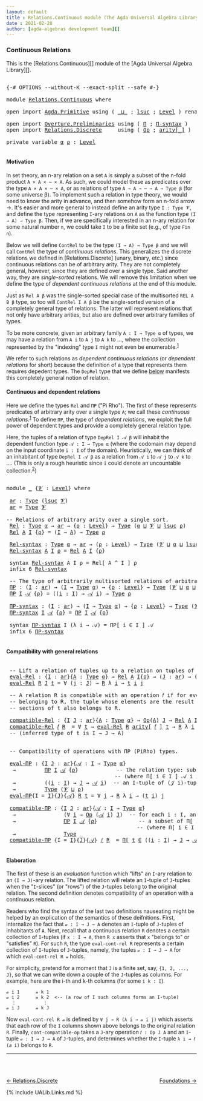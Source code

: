 ```yaml
---
layout: default
title : Relations.Continuous module (The Agda Universal Algebra Library)
date : 2021-02-28
author: [agda-algebras development team][]
---
```


### <a id="continuous-relations">Continuous Relations</a>

This is the [Relations.Continuous][] module of the [Agda Universal Algebra Library][].

<pre class="Agda">

<a id="321" class="Symbol">{-#</a> <a id="325" class="Keyword">OPTIONS</a> <a id="333" class="Pragma">--without-K</a> <a id="345" class="Pragma">--exact-split</a> <a id="359" class="Pragma">--safe</a> <a id="366" class="Symbol">#-}</a>

<a id="371" class="Keyword">module</a> <a id="378" href="Relations.Continuous.html" class="Module">Relations.Continuous</a> <a id="399" class="Keyword">where</a>

<a id="406" class="Keyword">open</a> <a id="411" class="Keyword">import</a> <a id="418" href="Agda.Primitive.html" class="Module">Agda.Primitive</a> <a id="433" class="Keyword">using</a> <a id="439" class="Symbol">(</a> <a id="441" href="Agda.Primitive.html#810" class="Primitive Operator">_⊔_</a> <a id="445" class="Symbol">;</a> <a id="447" href="Agda.Primitive.html#780" class="Primitive">lsuc</a> <a id="452" class="Symbol">;</a> <a id="454" href="Agda.Primitive.html#597" class="Postulate">Level</a> <a id="460" class="Symbol">)</a> <a id="462" class="Keyword">renaming</a> <a id="471" class="Symbol">(</a> <a id="473" href="Agda.Primitive.html#326" class="Primitive">Set</a> <a id="477" class="Symbol">to</a> <a id="480" class="Primitive">Type</a> <a id="485" class="Symbol">)</a>

<a id="488" class="Keyword">open</a> <a id="493" class="Keyword">import</a> <a id="500" href="Overture.Preliminaries.html" class="Module">Overture.Preliminaries</a> <a id="523" class="Keyword">using</a> <a id="529" class="Symbol">(</a> <a id="531" href="Overture.Preliminaries.html#5774" class="Function">Π</a> <a id="533" class="Symbol">;</a> <a id="535" href="Overture.Preliminaries.html#5854" class="Function">Π-syntax</a> <a id="544" class="Symbol">)</a>
<a id="546" class="Keyword">open</a> <a id="551" class="Keyword">import</a> <a id="558" href="Relations.Discrete.html" class="Module">Relations.Discrete</a>     <a id="581" class="Keyword">using</a> <a id="587" class="Symbol">(</a> <a id="589" href="Relations.Discrete.html#5506" class="Function">Op</a> <a id="592" class="Symbol">;</a> <a id="594" href="Relations.Discrete.html#5695" class="Function Operator">arity[_]</a> <a id="603" class="Symbol">)</a>

<a id="606" class="Keyword">private</a> <a id="614" class="Keyword">variable</a> <a id="623" href="Relations.Continuous.html#623" class="Generalizable">α</a> <a id="625" href="Relations.Continuous.html#625" class="Generalizable">ρ</a> <a id="627" class="Symbol">:</a> <a id="629" href="Agda.Primitive.html#597" class="Postulate">Level</a>

</pre>

#### <a id="motivation">Motivation</a>

In set theory, an n-ary relation on a set `A` is simply a subset of the n-fold product `A × A × ⋯ × A`.  As such, we could model these as predicates over the type `A × A × ⋯ × A`, or as relations of type `A → A → ⋯ → A → Type β` (for some universe β).  To implement such a relation in type theory, we would need to know the arity in advance, and then somehow form an n-fold arrow →.  It's easier and more general to instead define an arity type `I : Type 𝓥`, and define the type representing `I`-ary relations on `A` as the function type `(I → A) → Type β`.  Then, if we are specifically interested in an n-ary relation for some natural number `n`, we could take `I` to be a finite set (e.g., of type `Fin n`).

Below we will define `ContRel` to be the type `(I → A) → Type β` and we will call `ContRel` the type of *continuous relations*.  This generalizes the discrete relations we defined in [Relations.Discrete] (unary, binary, etc.) since continuous relations can be of arbitrary arity.  They are not completely general, however, since they are defined over a single type. Said another way, they are *single-sorted* relations. We will remove this limitation when we define the type of *dependent continuous relations* at the end of this module.

Just as `Rel A β` was the single-sorted special case of the multisorted `REL A B β` type, so too will `ContRel I A β` be the single-sorted version of a completely general type of relations. The latter will represent relations that not only have arbitrary arities, but also are defined over arbitrary families of types.

To be more concrete, given an arbitrary family `A : I → Type α` of types, we may have a relation from `A i` to `A j` to `A k` to …, where the collection represented by the "indexing" type `I` might not even be enumerable.<sup>[1](Relations.Continuous.html#fn1)</sup>

We refer to such relations as *dependent continuous relations* (or *dependent relations* for short) because the definition of a type that represents them requires depedent types.  The `DepRel` type that we define [below](Relations.Continuous.html#dependent-relations) manifests this completely general notion of relation.



#### <a id="continuous-and-dependent-relations">Continuous and dependent relations</a>

Here we define the types `Rel` and `ΠΡ` ("Pi Rho"). The first of these represents predicates of arbitrary arity over a single type `A`; we call these *continuous relations*.<sup>[1](Relations.Continuous.html#fn1)</sup>
To define `ΠΡ`, the type of *dependent relations*, we exploit the full power of dependent types and provide a completely general relation type.

Here, the tuples of a relation of type `DepRel I 𝒜 β` will inhabit the dependent function type `𝒜 : I → Type α` (where the codomain may depend on the input coordinate `i : I` of the domain). Heuristically, we can think of an inhabitant of type `DepRel I 𝒜 β` as a relation from `𝒜 i` to `𝒜 j` to `𝒜 k` to …. (This is only a rough heuristic since `I` could denote an uncountable collection.<sup>[2](Relations.Continuous.html#fn2)</sup>)


<pre class="Agda">

<a id="3756" class="Keyword">module</a> <a id="3763" href="Relations.Continuous.html#3763" class="Module">_</a> <a id="3765" class="Symbol">{</a><a id="3766" href="Relations.Continuous.html#3766" class="Bound">𝓥</a> <a id="3768" class="Symbol">:</a> <a id="3770" href="Agda.Primitive.html#597" class="Postulate">Level</a><a id="3775" class="Symbol">}</a> <a id="3777" class="Keyword">where</a>

 <a id="3785" href="Relations.Continuous.html#3785" class="Function">ar</a> <a id="3788" class="Symbol">:</a> <a id="3790" href="Relations.Continuous.html#480" class="Primitive">Type</a> <a id="3795" class="Symbol">(</a><a id="3796" href="Agda.Primitive.html#780" class="Primitive">lsuc</a> <a id="3801" href="Relations.Continuous.html#3766" class="Bound">𝓥</a><a id="3802" class="Symbol">)</a>
 <a id="3805" href="Relations.Continuous.html#3785" class="Function">ar</a> <a id="3808" class="Symbol">=</a> <a id="3810" href="Relations.Continuous.html#480" class="Primitive">Type</a> <a id="3815" href="Relations.Continuous.html#3766" class="Bound">𝓥</a>

<a id="3818" class="Comment">-- Relations of arbitrary arity over a single sort.</a>
 <a id="3871" href="Relations.Continuous.html#3871" class="Function">Rel</a> <a id="3875" class="Symbol">:</a> <a id="3877" href="Relations.Continuous.html#480" class="Primitive">Type</a> <a id="3882" href="Relations.Continuous.html#623" class="Generalizable">α</a> <a id="3884" class="Symbol">→</a> <a id="3886" href="Relations.Continuous.html#3785" class="Function">ar</a> <a id="3889" class="Symbol">→</a> <a id="3891" class="Symbol">{</a><a id="3892" href="Relations.Continuous.html#3892" class="Bound">ρ</a> <a id="3894" class="Symbol">:</a> <a id="3896" href="Agda.Primitive.html#597" class="Postulate">Level</a><a id="3901" class="Symbol">}</a> <a id="3903" class="Symbol">→</a> <a id="3905" href="Relations.Continuous.html#480" class="Primitive">Type</a> <a id="3910" class="Symbol">(</a><a id="3911" href="Relations.Continuous.html#623" class="Generalizable">α</a> <a id="3913" href="Agda.Primitive.html#810" class="Primitive Operator">⊔</a> <a id="3915" href="Relations.Continuous.html#3766" class="Bound">𝓥</a> <a id="3917" href="Agda.Primitive.html#810" class="Primitive Operator">⊔</a> <a id="3919" href="Agda.Primitive.html#780" class="Primitive">lsuc</a> <a id="3924" href="Relations.Continuous.html#3892" class="Bound">ρ</a><a id="3925" class="Symbol">)</a>
 <a id="3928" href="Relations.Continuous.html#3871" class="Function">Rel</a> <a id="3932" href="Relations.Continuous.html#3932" class="Bound">A</a> <a id="3934" href="Relations.Continuous.html#3934" class="Bound">I</a> <a id="3936" class="Symbol">{</a><a id="3937" href="Relations.Continuous.html#3937" class="Bound">ρ</a><a id="3938" class="Symbol">}</a> <a id="3940" class="Symbol">=</a> <a id="3942" class="Symbol">(</a><a id="3943" href="Relations.Continuous.html#3934" class="Bound">I</a> <a id="3945" class="Symbol">→</a> <a id="3947" href="Relations.Continuous.html#3932" class="Bound">A</a><a id="3948" class="Symbol">)</a> <a id="3950" class="Symbol">→</a> <a id="3952" href="Relations.Continuous.html#480" class="Primitive">Type</a> <a id="3957" href="Relations.Continuous.html#3937" class="Bound">ρ</a>

 <a id="3961" href="Relations.Continuous.html#3961" class="Function">Rel-syntax</a> <a id="3972" class="Symbol">:</a> <a id="3974" href="Relations.Continuous.html#480" class="Primitive">Type</a> <a id="3979" href="Relations.Continuous.html#623" class="Generalizable">α</a> <a id="3981" class="Symbol">→</a> <a id="3983" href="Relations.Continuous.html#3785" class="Function">ar</a> <a id="3986" class="Symbol">→</a> <a id="3988" class="Symbol">(</a><a id="3989" href="Relations.Continuous.html#3989" class="Bound">ρ</a> <a id="3991" class="Symbol">:</a> <a id="3993" href="Agda.Primitive.html#597" class="Postulate">Level</a><a id="3998" class="Symbol">)</a> <a id="4000" class="Symbol">→</a> <a id="4002" href="Relations.Continuous.html#480" class="Primitive">Type</a> <a id="4007" class="Symbol">(</a><a id="4008" href="Relations.Continuous.html#3766" class="Bound">𝓥</a> <a id="4010" href="Agda.Primitive.html#810" class="Primitive Operator">⊔</a> <a id="4012" href="Relations.Continuous.html#623" class="Generalizable">α</a> <a id="4014" href="Agda.Primitive.html#810" class="Primitive Operator">⊔</a> <a id="4016" href="Agda.Primitive.html#780" class="Primitive">lsuc</a> <a id="4021" href="Relations.Continuous.html#3989" class="Bound">ρ</a><a id="4022" class="Symbol">)</a>
 <a id="4025" href="Relations.Continuous.html#3961" class="Function">Rel-syntax</a> <a id="4036" href="Relations.Continuous.html#4036" class="Bound">A</a> <a id="4038" href="Relations.Continuous.html#4038" class="Bound">I</a> <a id="4040" href="Relations.Continuous.html#4040" class="Bound">ρ</a> <a id="4042" class="Symbol">=</a> <a id="4044" href="Relations.Continuous.html#3871" class="Function">Rel</a> <a id="4048" href="Relations.Continuous.html#4036" class="Bound">A</a> <a id="4050" href="Relations.Continuous.html#4038" class="Bound">I</a> <a id="4052" class="Symbol">{</a><a id="4053" href="Relations.Continuous.html#4040" class="Bound">ρ</a><a id="4054" class="Symbol">}</a>

 <a id="4058" class="Keyword">syntax</a> <a id="4065" href="Relations.Continuous.html#3961" class="Function">Rel-syntax</a> <a id="4076" class="Bound">A</a> <a id="4078" class="Bound">I</a> <a id="4080" class="Bound">ρ</a> <a id="4082" class="Symbol">=</a> <a id="4084" class="Function">Rel[</a> <a id="4089" class="Bound">A</a> <a id="4091" class="Function">^</a> <a id="4093" class="Bound">I</a> <a id="4095" class="Function">]</a> <a id="4097" class="Bound">ρ</a>
 <a id="4100" class="Keyword">infix</a> <a id="4106" class="Number">6</a> <a id="4108" href="Relations.Continuous.html#3961" class="Function">Rel-syntax</a>

 <a id="4121" class="Comment">-- The type of arbitrarily multisorted relations of arbitrary arity</a>
 <a id="4190" href="Relations.Continuous.html#4190" class="Function">ΠΡ</a> <a id="4193" class="Symbol">:</a> <a id="4195" class="Symbol">(</a><a id="4196" href="Relations.Continuous.html#4196" class="Bound">I</a> <a id="4198" class="Symbol">:</a> <a id="4200" href="Relations.Continuous.html#3785" class="Function">ar</a><a id="4202" class="Symbol">)</a> <a id="4204" class="Symbol">→</a> <a id="4206" class="Symbol">(</a><a id="4207" href="Relations.Continuous.html#4196" class="Bound">I</a> <a id="4209" class="Symbol">→</a> <a id="4211" href="Relations.Continuous.html#480" class="Primitive">Type</a> <a id="4216" href="Relations.Continuous.html#623" class="Generalizable">α</a><a id="4217" class="Symbol">)</a> <a id="4219" class="Symbol">→</a> <a id="4221" class="Symbol">{</a><a id="4222" href="Relations.Continuous.html#4222" class="Bound">ρ</a> <a id="4224" class="Symbol">:</a> <a id="4226" href="Agda.Primitive.html#597" class="Postulate">Level</a><a id="4231" class="Symbol">}</a> <a id="4233" class="Symbol">→</a> <a id="4235" href="Relations.Continuous.html#480" class="Primitive">Type</a> <a id="4240" class="Symbol">(</a><a id="4241" href="Relations.Continuous.html#3766" class="Bound">𝓥</a> <a id="4243" href="Agda.Primitive.html#810" class="Primitive Operator">⊔</a> <a id="4245" href="Relations.Continuous.html#623" class="Generalizable">α</a> <a id="4247" href="Agda.Primitive.html#810" class="Primitive Operator">⊔</a> <a id="4249" href="Agda.Primitive.html#780" class="Primitive">lsuc</a> <a id="4254" href="Relations.Continuous.html#4222" class="Bound">ρ</a><a id="4255" class="Symbol">)</a>
 <a id="4258" href="Relations.Continuous.html#4190" class="Function">ΠΡ</a> <a id="4261" href="Relations.Continuous.html#4261" class="Bound">I</a> <a id="4263" href="Relations.Continuous.html#4263" class="Bound">𝒜</a> <a id="4265" class="Symbol">{</a><a id="4266" href="Relations.Continuous.html#4266" class="Bound">ρ</a><a id="4267" class="Symbol">}</a> <a id="4269" class="Symbol">=</a> <a id="4271" class="Symbol">((</a><a id="4273" href="Relations.Continuous.html#4273" class="Bound">i</a> <a id="4275" class="Symbol">:</a> <a id="4277" href="Relations.Continuous.html#4261" class="Bound">I</a><a id="4278" class="Symbol">)</a> <a id="4280" class="Symbol">→</a> <a id="4282" href="Relations.Continuous.html#4263" class="Bound">𝒜</a> <a id="4284" href="Relations.Continuous.html#4273" class="Bound">i</a><a id="4285" class="Symbol">)</a> <a id="4287" class="Symbol">→</a> <a id="4289" href="Relations.Continuous.html#480" class="Primitive">Type</a> <a id="4294" href="Relations.Continuous.html#4266" class="Bound">ρ</a>

 <a id="4298" href="Relations.Continuous.html#4298" class="Function">ΠΡ-syntax</a> <a id="4308" class="Symbol">:</a> <a id="4310" class="Symbol">(</a><a id="4311" href="Relations.Continuous.html#4311" class="Bound">I</a> <a id="4313" class="Symbol">:</a> <a id="4315" href="Relations.Continuous.html#3785" class="Function">ar</a><a id="4317" class="Symbol">)</a> <a id="4319" class="Symbol">→</a> <a id="4321" class="Symbol">(</a><a id="4322" href="Relations.Continuous.html#4311" class="Bound">I</a> <a id="4324" class="Symbol">→</a> <a id="4326" href="Relations.Continuous.html#480" class="Primitive">Type</a> <a id="4331" href="Relations.Continuous.html#623" class="Generalizable">α</a><a id="4332" class="Symbol">)</a> <a id="4334" class="Symbol">→</a> <a id="4336" class="Symbol">{</a><a id="4337" href="Relations.Continuous.html#4337" class="Bound">ρ</a> <a id="4339" class="Symbol">:</a> <a id="4341" href="Agda.Primitive.html#597" class="Postulate">Level</a><a id="4346" class="Symbol">}</a> <a id="4348" class="Symbol">→</a> <a id="4350" href="Relations.Continuous.html#480" class="Primitive">Type</a> <a id="4355" class="Symbol">(</a><a id="4356" href="Relations.Continuous.html#3766" class="Bound">𝓥</a> <a id="4358" href="Agda.Primitive.html#810" class="Primitive Operator">⊔</a> <a id="4360" href="Relations.Continuous.html#623" class="Generalizable">α</a> <a id="4362" href="Agda.Primitive.html#810" class="Primitive Operator">⊔</a> <a id="4364" href="Agda.Primitive.html#780" class="Primitive">lsuc</a> <a id="4369" href="Relations.Continuous.html#4337" class="Bound">ρ</a><a id="4370" class="Symbol">)</a>
 <a id="4373" href="Relations.Continuous.html#4298" class="Function">ΠΡ-syntax</a> <a id="4383" href="Relations.Continuous.html#4383" class="Bound">I</a> <a id="4385" href="Relations.Continuous.html#4385" class="Bound">𝒜</a> <a id="4387" class="Symbol">{</a><a id="4388" href="Relations.Continuous.html#4388" class="Bound">ρ</a><a id="4389" class="Symbol">}</a> <a id="4391" class="Symbol">=</a> <a id="4393" href="Relations.Continuous.html#4190" class="Function">ΠΡ</a> <a id="4396" href="Relations.Continuous.html#4383" class="Bound">I</a> <a id="4398" href="Relations.Continuous.html#4385" class="Bound">𝒜</a> <a id="4400" class="Symbol">{</a><a id="4401" href="Relations.Continuous.html#4388" class="Bound">ρ</a><a id="4402" class="Symbol">}</a>

 <a id="4406" class="Keyword">syntax</a> <a id="4413" href="Relations.Continuous.html#4298" class="Function">ΠΡ-syntax</a> <a id="4423" class="Bound">I</a> <a id="4425" class="Symbol">(λ</a> <a id="4428" class="Bound">i</a> <a id="4430" class="Symbol">→</a> <a id="4432" class="Bound">𝒜</a><a id="4433" class="Symbol">)</a> <a id="4435" class="Symbol">=</a> <a id="4437" class="Function">ΠΡ[</a> <a id="4441" class="Bound">i</a> <a id="4443" class="Function">∈</a> <a id="4445" class="Bound">I</a> <a id="4447" class="Function">]</a> <a id="4449" class="Bound">𝒜</a>
 <a id="4452" class="Keyword">infix</a> <a id="4458" class="Number">6</a> <a id="4460" href="Relations.Continuous.html#4298" class="Function">ΠΡ-syntax</a>

</pre>

#### <a id="compatibility-with-general-relations">Compatibility with general relations</a>

<pre class="Agda">

 <a id="4590" class="Comment">-- Lift a relation of tuples up to a relation on tuples of tuples.</a>
 <a id="4658" href="Relations.Continuous.html#4658" class="Function">eval-Rel</a> <a id="4667" class="Symbol">:</a> <a id="4669" class="Symbol">{</a><a id="4670" href="Relations.Continuous.html#4670" class="Bound">I</a> <a id="4672" class="Symbol">:</a> <a id="4674" href="Relations.Continuous.html#3785" class="Function">ar</a><a id="4676" class="Symbol">}{</a><a id="4678" href="Relations.Continuous.html#4678" class="Bound">A</a> <a id="4680" class="Symbol">:</a> <a id="4682" href="Relations.Continuous.html#480" class="Primitive">Type</a> <a id="4687" href="Relations.Continuous.html#623" class="Generalizable">α</a><a id="4688" class="Symbol">}</a> <a id="4690" class="Symbol">→</a> <a id="4692" href="Relations.Continuous.html#3871" class="Function">Rel</a> <a id="4696" href="Relations.Continuous.html#4678" class="Bound">A</a> <a id="4698" href="Relations.Continuous.html#4670" class="Bound">I</a><a id="4699" class="Symbol">{</a><a id="4700" href="Relations.Continuous.html#625" class="Generalizable">ρ</a><a id="4701" class="Symbol">}</a> <a id="4703" class="Symbol">→</a> <a id="4705" class="Symbol">(</a><a id="4706" href="Relations.Continuous.html#4706" class="Bound">J</a> <a id="4708" class="Symbol">:</a> <a id="4710" href="Relations.Continuous.html#3785" class="Function">ar</a><a id="4712" class="Symbol">)</a> <a id="4714" class="Symbol">→</a> <a id="4716" class="Symbol">(</a><a id="4717" href="Relations.Continuous.html#4670" class="Bound">I</a> <a id="4719" class="Symbol">→</a> <a id="4721" href="Relations.Continuous.html#4706" class="Bound">J</a> <a id="4723" class="Symbol">→</a> <a id="4725" href="Relations.Continuous.html#4678" class="Bound">A</a><a id="4726" class="Symbol">)</a> <a id="4728" class="Symbol">→</a> <a id="4730" href="Relations.Continuous.html#480" class="Primitive">Type</a> <a id="4735" class="Symbol">(</a><a id="4736" href="Relations.Continuous.html#3766" class="Bound">𝓥</a> <a id="4738" href="Agda.Primitive.html#810" class="Primitive Operator">⊔</a> <a id="4740" href="Relations.Continuous.html#625" class="Generalizable">ρ</a><a id="4741" class="Symbol">)</a>
 <a id="4744" href="Relations.Continuous.html#4658" class="Function">eval-Rel</a> <a id="4753" href="Relations.Continuous.html#4753" class="Bound">R</a> <a id="4755" href="Relations.Continuous.html#4755" class="Bound">J</a> <a id="4757" href="Relations.Continuous.html#4757" class="Bound">t</a> <a id="4759" class="Symbol">=</a> <a id="4761" class="Symbol">∀</a> <a id="4763" class="Symbol">(</a><a id="4764" href="Relations.Continuous.html#4764" class="Bound">j</a> <a id="4766" class="Symbol">:</a> <a id="4768" href="Relations.Continuous.html#4755" class="Bound">J</a><a id="4769" class="Symbol">)</a> <a id="4771" class="Symbol">→</a> <a id="4773" href="Relations.Continuous.html#4753" class="Bound">R</a> <a id="4775" class="Symbol">λ</a> <a id="4777" href="Relations.Continuous.html#4777" class="Bound">i</a> <a id="4779" class="Symbol">→</a> <a id="4781" href="Relations.Continuous.html#4757" class="Bound">t</a> <a id="4783" href="Relations.Continuous.html#4777" class="Bound">i</a> <a id="4785" href="Relations.Continuous.html#4764" class="Bound">j</a>

 <a id="4789" class="Comment">-- A relation R is compatible with an operation 𝑓 if for every tuple t of tuples</a>
 <a id="4871" class="Comment">-- belonging to R, the tuple whose elements are the result of applying 𝑓 to</a>
 <a id="4948" class="Comment">-- sections of t also belongs to R.</a>

 <a id="4986" href="Relations.Continuous.html#4986" class="Function">compatible-Rel</a> <a id="5001" class="Symbol">:</a> <a id="5003" class="Symbol">{</a><a id="5004" href="Relations.Continuous.html#5004" class="Bound">I</a> <a id="5006" href="Relations.Continuous.html#5006" class="Bound">J</a> <a id="5008" class="Symbol">:</a> <a id="5010" href="Relations.Continuous.html#3785" class="Function">ar</a><a id="5012" class="Symbol">}{</a><a id="5014" href="Relations.Continuous.html#5014" class="Bound">A</a> <a id="5016" class="Symbol">:</a> <a id="5018" href="Relations.Continuous.html#480" class="Primitive">Type</a> <a id="5023" href="Relations.Continuous.html#623" class="Generalizable">α</a><a id="5024" class="Symbol">}</a> <a id="5026" class="Symbol">→</a> <a id="5028" href="Relations.Discrete.html#5506" class="Function">Op</a><a id="5030" class="Symbol">(</a><a id="5031" href="Relations.Continuous.html#5014" class="Bound">A</a><a id="5032" class="Symbol">)</a> <a id="5034" href="Relations.Continuous.html#5006" class="Bound">J</a> <a id="5036" class="Symbol">→</a> <a id="5038" href="Relations.Continuous.html#3871" class="Function">Rel</a> <a id="5042" href="Relations.Continuous.html#5014" class="Bound">A</a> <a id="5044" href="Relations.Continuous.html#5004" class="Bound">I</a><a id="5045" class="Symbol">{</a><a id="5046" href="Relations.Continuous.html#625" class="Generalizable">ρ</a><a id="5047" class="Symbol">}</a> <a id="5049" class="Symbol">→</a> <a id="5051" href="Relations.Continuous.html#480" class="Primitive">Type</a> <a id="5056" class="Symbol">(</a><a id="5057" href="Relations.Continuous.html#3766" class="Bound">𝓥</a> <a id="5059" href="Agda.Primitive.html#810" class="Primitive Operator">⊔</a> <a id="5061" href="Relations.Continuous.html#623" class="Generalizable">α</a> <a id="5063" href="Agda.Primitive.html#810" class="Primitive Operator">⊔</a> <a id="5065" href="Relations.Continuous.html#625" class="Generalizable">ρ</a><a id="5066" class="Symbol">)</a>
 <a id="5069" href="Relations.Continuous.html#4986" class="Function">compatible-Rel</a> <a id="5084" href="Relations.Continuous.html#5084" class="Bound">𝑓</a> <a id="5086" href="Relations.Continuous.html#5086" class="Bound">R</a>  <a id="5089" class="Symbol">=</a> <a id="5091" class="Symbol">∀</a> <a id="5093" href="Relations.Continuous.html#5093" class="Bound">t</a> <a id="5095" class="Symbol">→</a> <a id="5097" href="Relations.Continuous.html#4658" class="Function">eval-Rel</a> <a id="5106" href="Relations.Continuous.html#5086" class="Bound">R</a> <a id="5108" href="Relations.Discrete.html#5695" class="Function Operator">arity[</a> <a id="5115" href="Relations.Continuous.html#5084" class="Bound">𝑓</a> <a id="5117" href="Relations.Discrete.html#5695" class="Function Operator">]</a> <a id="5119" href="Relations.Continuous.html#5093" class="Bound">t</a> <a id="5121" class="Symbol">→</a> <a id="5123" href="Relations.Continuous.html#5086" class="Bound">R</a> <a id="5125" class="Symbol">λ</a> <a id="5127" href="Relations.Continuous.html#5127" class="Bound">i</a> <a id="5129" class="Symbol">→</a> <a id="5131" href="Relations.Continuous.html#5084" class="Bound">𝑓</a> <a id="5133" class="Symbol">(</a><a id="5134" href="Relations.Continuous.html#5093" class="Bound">t</a> <a id="5136" href="Relations.Continuous.html#5127" class="Bound">i</a><a id="5137" class="Symbol">)</a>
 <a id="5140" class="Comment">-- (inferred type of t is I → J → A)</a>


 <a id="5180" class="Comment">-- Compatibility of operations with ΠΡ (PiRho) types.</a>

 <a id="5236" href="Relations.Continuous.html#5236" class="Function">eval-ΠΡ</a> <a id="5244" class="Symbol">:</a> <a id="5246" class="Symbol">{</a><a id="5247" href="Relations.Continuous.html#5247" class="Bound">I</a> <a id="5249" href="Relations.Continuous.html#5249" class="Bound">J</a> <a id="5251" class="Symbol">:</a> <a id="5253" href="Relations.Continuous.html#3785" class="Function">ar</a><a id="5255" class="Symbol">}{</a><a id="5257" href="Relations.Continuous.html#5257" class="Bound">𝒜</a> <a id="5259" class="Symbol">:</a> <a id="5261" href="Relations.Continuous.html#5247" class="Bound">I</a> <a id="5263" class="Symbol">→</a> <a id="5265" href="Relations.Continuous.html#480" class="Primitive">Type</a> <a id="5270" href="Relations.Continuous.html#623" class="Generalizable">α</a><a id="5271" class="Symbol">}</a>
  <a id="5275" class="Symbol">→</a>         <a id="5285" href="Relations.Continuous.html#4190" class="Function">ΠΡ</a> <a id="5288" href="Relations.Continuous.html#5247" class="Bound">I</a> <a id="5290" href="Relations.Continuous.html#5257" class="Bound">𝒜</a> <a id="5292" class="Symbol">{</a><a id="5293" href="Relations.Continuous.html#625" class="Generalizable">ρ</a><a id="5294" class="Symbol">}</a>            <a id="5307" class="Comment">-- the relation type: subsets of Π[ i ∈ I ] 𝒜 i</a>
                                  <a id="5389" class="Comment">-- (where Π[ i ∈ I ] 𝒜 i is a type of dependent functions or &quot;tuples&quot;)</a>
  <a id="5462" class="Symbol">→</a>         <a id="5472" class="Symbol">((</a><a id="5474" href="Relations.Continuous.html#5474" class="Bound">i</a> <a id="5476" class="Symbol">:</a> <a id="5478" href="Relations.Continuous.html#5247" class="Bound">I</a><a id="5479" class="Symbol">)</a> <a id="5481" class="Symbol">→</a> <a id="5483" href="Relations.Continuous.html#5249" class="Bound">J</a> <a id="5485" class="Symbol">→</a> <a id="5487" href="Relations.Continuous.html#5257" class="Bound">𝒜</a> <a id="5489" href="Relations.Continuous.html#5474" class="Bound">i</a><a id="5490" class="Symbol">)</a>  <a id="5493" class="Comment">-- an I-tuple of (𝒥 i)-tuples</a>
  <a id="5525" class="Symbol">→</a>         <a id="5535" href="Relations.Continuous.html#480" class="Primitive">Type</a> <a id="5540" class="Symbol">(</a><a id="5541" href="Relations.Continuous.html#3766" class="Bound">𝓥</a> <a id="5543" href="Agda.Primitive.html#810" class="Primitive Operator">⊔</a> <a id="5545" href="Relations.Continuous.html#625" class="Generalizable">ρ</a><a id="5546" class="Symbol">)</a>
 <a id="5549" href="Relations.Continuous.html#5236" class="Function">eval-ΠΡ</a><a id="5556" class="Symbol">{</a><a id="5557" class="Argument">I</a> <a id="5559" class="Symbol">=</a> <a id="5561" href="Relations.Continuous.html#5561" class="Bound">I</a><a id="5562" class="Symbol">}{</a><a id="5564" href="Relations.Continuous.html#5564" class="Bound">J</a><a id="5565" class="Symbol">}{</a><a id="5567" href="Relations.Continuous.html#5567" class="Bound">𝒜</a><a id="5568" class="Symbol">}</a> <a id="5570" href="Relations.Continuous.html#5570" class="Bound">R</a> <a id="5572" href="Relations.Continuous.html#5572" class="Bound">t</a> <a id="5574" class="Symbol">=</a> <a id="5576" class="Symbol">∀</a> <a id="5578" href="Relations.Continuous.html#5578" class="Bound">j</a> <a id="5580" class="Symbol">→</a> <a id="5582" href="Relations.Continuous.html#5570" class="Bound">R</a> <a id="5584" class="Symbol">λ</a> <a id="5586" href="Relations.Continuous.html#5586" class="Bound">i</a> <a id="5588" class="Symbol">→</a> <a id="5590" class="Symbol">(</a><a id="5591" href="Relations.Continuous.html#5572" class="Bound">t</a> <a id="5593" href="Relations.Continuous.html#5586" class="Bound">i</a><a id="5594" class="Symbol">)</a> <a id="5596" href="Relations.Continuous.html#5578" class="Bound">j</a>

 <a id="5600" href="Relations.Continuous.html#5600" class="Function">compatible-ΠΡ</a> <a id="5614" class="Symbol">:</a> <a id="5616" class="Symbol">{</a><a id="5617" href="Relations.Continuous.html#5617" class="Bound">I</a> <a id="5619" href="Relations.Continuous.html#5619" class="Bound">J</a> <a id="5621" class="Symbol">:</a> <a id="5623" href="Relations.Continuous.html#3785" class="Function">ar</a><a id="5625" class="Symbol">}{</a><a id="5627" href="Relations.Continuous.html#5627" class="Bound">𝒜</a> <a id="5629" class="Symbol">:</a> <a id="5631" href="Relations.Continuous.html#5617" class="Bound">I</a> <a id="5633" class="Symbol">→</a> <a id="5635" href="Relations.Continuous.html#480" class="Primitive">Type</a> <a id="5640" href="Relations.Continuous.html#623" class="Generalizable">α</a><a id="5641" class="Symbol">}</a>
  <a id="5645" class="Symbol">→</a>               <a id="5661" class="Symbol">(∀</a> <a id="5664" href="Relations.Continuous.html#5664" class="Bound">i</a> <a id="5666" class="Symbol">→</a> <a id="5668" href="Relations.Discrete.html#5506" class="Function">Op</a> <a id="5671" class="Symbol">(</a><a id="5672" href="Relations.Continuous.html#5627" class="Bound">𝒜</a> <a id="5674" href="Relations.Continuous.html#5664" class="Bound">i</a><a id="5675" class="Symbol">)</a> <a id="5677" href="Relations.Continuous.html#5619" class="Bound">J</a><a id="5678" class="Symbol">)</a>  <a id="5681" class="Comment">-- for each i : I, an operation of type  𝒪(𝒜 i){J} = (J → 𝒜 i) → 𝒜 i</a>
  <a id="5752" class="Symbol">→</a>               <a id="5768" href="Relations.Continuous.html#4190" class="Function">ΠΡ</a> <a id="5771" href="Relations.Continuous.html#5617" class="Bound">I</a> <a id="5773" href="Relations.Continuous.html#5627" class="Bound">𝒜</a> <a id="5775" class="Symbol">{</a><a id="5776" href="Relations.Continuous.html#625" class="Generalizable">ρ</a><a id="5777" class="Symbol">}</a>             <a id="5791" class="Comment">-- a subset of Π[ i ∈ I ] 𝒜 i</a>
                                         <a id="5862" class="Comment">-- (where Π[ i ∈ I ] 𝒜 i is a type of dependent functions or &quot;tuples&quot;)</a>
  <a id="5935" class="Symbol">→</a>               <a id="5951" href="Relations.Continuous.html#480" class="Primitive">Type</a> <a id="5956" class="Symbol">_</a>
 <a id="5959" href="Relations.Continuous.html#5600" class="Function">compatible-ΠΡ</a> <a id="5973" class="Symbol">{</a><a id="5974" class="Argument">I</a> <a id="5976" class="Symbol">=</a> <a id="5978" href="Relations.Continuous.html#5978" class="Bound">I</a><a id="5979" class="Symbol">}{</a><a id="5981" href="Relations.Continuous.html#5981" class="Bound">J</a><a id="5982" class="Symbol">}{</a><a id="5984" href="Relations.Continuous.html#5984" class="Bound">𝒜</a><a id="5985" class="Symbol">}</a> <a id="5987" href="Relations.Continuous.html#5987" class="Bound">𝑓</a> <a id="5989" href="Relations.Continuous.html#5989" class="Bound">R</a>  <a id="5992" class="Symbol">=</a> <a id="5994" href="Overture.Preliminaries.html#5854" class="Function">Π[</a> <a id="5997" href="Relations.Continuous.html#5997" class="Bound">t</a> <a id="5999" href="Overture.Preliminaries.html#5854" class="Function">∈</a> <a id="6001" class="Symbol">((</a><a id="6003" href="Relations.Continuous.html#6003" class="Bound">i</a> <a id="6005" class="Symbol">:</a> <a id="6007" href="Relations.Continuous.html#5978" class="Bound">I</a><a id="6008" class="Symbol">)</a> <a id="6010" class="Symbol">→</a> <a id="6012" href="Relations.Continuous.html#5981" class="Bound">J</a> <a id="6014" class="Symbol">→</a> <a id="6016" href="Relations.Continuous.html#5984" class="Bound">𝒜</a> <a id="6018" href="Relations.Continuous.html#6003" class="Bound">i</a><a id="6019" class="Symbol">)</a> <a id="6021" href="Overture.Preliminaries.html#5854" class="Function">]</a> <a id="6023" href="Relations.Continuous.html#5236" class="Function">eval-ΠΡ</a> <a id="6031" href="Relations.Continuous.html#5989" class="Bound">R</a> <a id="6033" href="Relations.Continuous.html#5997" class="Bound">t</a>

</pre>

#### <a id="elaboration">Elaboration</a>

The first of these is an *evaluation* function which "lifts" an `I`-ary relation to an `(I → J)`-ary relation. The lifted relation will relate an `I`-tuple of `J`-tuples when the "`I`-slices" (or "rows") of the `J`-tuples belong to the original relation. The second definition denotes compatibility of an operation with a continuous relation.

Readers who find the syntax of the last two definitions nauseating might be helped by an explication of the semantics of these deifnitions. First, internalize the fact that `𝒶 : I → J → A` denotes an `I`-tuple of `J`-tuples of inhabitants of `A`. Next, recall that a continuous relation `R` denotes a certain collection of `I`-tuples (if `x : I → A`, then `R x` asserts that `x` "belongs to" or "satisfies" `R`).  For such `R`, the type `eval-cont-rel R` represents a certain collection of `I`-tuples of `J`-tuples, namely, the tuples `𝒶 : I → J → A` for which `eval-cont-rel R 𝒶` holds.

For simplicity, pretend for a moment that `J` is a finite set, say, `{1, 2, ..., J}`, so that we can write down a couple of the `J`-tuples as columns. For example, here are the i-th and k-th columns (for some `i k : I`).

```
𝒶 i 1      𝒶 k 1
𝒶 i 2      𝒶 k 2  <-- (a row of I such columns forms an I-tuple)
  ⋮          ⋮
𝒶 i J      𝒶 k J
```

Now `eval-cont-rel R 𝒶` is defined by `∀ j → R (λ i → 𝒶 i j)` which asserts that each row of the `I` columns shown above belongs to the original relation `R`. Finally, `cont-compatible-op` takes a `J`-ary operation `𝑓 : Op J A` and an `I`-tuple `𝒶 : I → J → A` of `J`-tuples, and determines whether the `I`-tuple `λ i → 𝑓 (𝑎 i)` belongs to `R`.



--------------------------------------

<br>
<br>

[← Relations.Discrete](Relations.Discrete.html)
<span style="float:right;">[Foundations →](Foundations.html)</span>


{% include UALib.Links.md %}

[agda-algebras development team]: https://github.com/ualib/agda-algebras#the-agda-algebras-development-team
